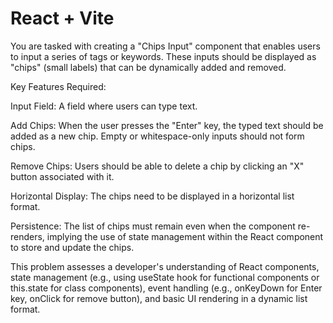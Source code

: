 # React + Vite

You are tasked with creating a "Chips Input" component that enables users to input a series of tags or keywords. These inputs should be displayed as "chips" (small labels) that can be dynamically added and removed.

Key Features Required:

Input Field: A field where users can type text.

Add Chips: When the user presses the "Enter" key, the typed text should be added as a new chip. Empty or whitespace-only inputs should not form chips.

Remove Chips: Users should be able to delete a chip by clicking an "X" button associated with it.

Horizontal Display: The chips need to be displayed in a horizontal list format.

Persistence: The list of chips must remain even when the component re-renders, implying the use of state management within the React component to store and update the chips. 

This problem assesses a developer's understanding of React components, state management (e.g., using useState hook for functional components or this.state for class components), event handling (e.g., onKeyDown for Enter key, onClick for remove button), and basic UI rendering in a dynamic list format. 
